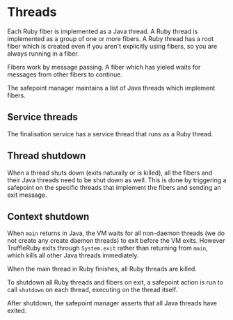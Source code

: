 # Threads

Each Ruby fiber is implemented as a Java thread. A Ruby thread is implemented as
a group of one or more fibers. A Ruby thread has a root fiber which is created
even if you aren't explicitly using fibers, so you are always running in a
fiber.

Fibers work by message passing. A fiber which has yieled waits for messages from
other fibers to continue.

The safepoint manager maintains a list of Java threads which implement fibers.

## Service threads

The finalisation service has a service thread that runs as a Ruby thread.

## Thread shutdown

When a thread shuts down (exits naturally or is killed), all the fibers and
their Java threads need to be shut down as well. This is done by triggering a
safepoint on the specific threads that implement the fibers and sending an exit
message.

## Context shutdown

When `main` returns in Java, the VM waits for all non-daemon threads (we do not
create any create daemon threads) to exit before the VM exits. However
TruffleRuby exits through `System.exit` rather than returning from `main`, which
kills all other Java threads immediately.

When the main thread in Ruby finishes, all Ruby threads are killed.

To shutdown all Ruby threads and fibers on exit, a safepoint action is run to
call `shutdown` on each thread, executing on the thread itself.

After shutdown, the safepoint manager asserts that all Java threads have exited.
